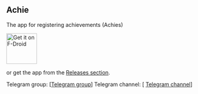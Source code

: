 Achie
-----

The app for registering achievements (Achies)

[<img src="https://fdroid.gitlab.io/artwork/badge/get-it-on.png"
     alt="Get it on F-Droid"
     height="80">](https://f-droid.org/packages/ru.ikkui.achie/)

or get the app from the [Releases section](https://github.com/IgorKruchinin/AchieApp/releases/latest).

Telegram group: [<a href="t.me/ikkuidev_testing">Telegram group</a>]
Telegram channel: [ <a href="t.me/ikkuidev">Telegram channel</a>]

